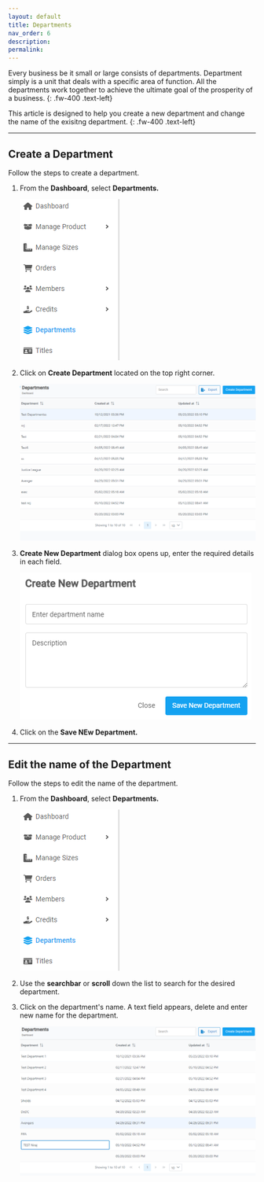 ```yaml
---
layout: default
title: Departments
nav_order: 6
description:
permalink:
---
```


Every business be it small or large consists of departments. Department simply is a unit that deals with a specific area of function. All the departments work together to achieve the ultimate goal of the prosperity of a business.
{: .fw-400 .text-left}

This article is designed to help you create a new department and change the name of the exisitng department.
{: .fw-400 .text-left}

---

## Create a Department

Follow the steps to create a department.

1. From the **Dashboard**, select **Departments.**

   ![department_menu](/images/departments/dprt1.png)

2. Click on **Create Department** located on the top right corner.

   ![department_pages](/images/departments/dprt2.png)

3. **Create New Department** dialog box opens up, enter the required details in each field.

   ![department_pages](/images/departments/dprt3.png)

4. Click on the **Save NEw Department.**

---

## Edit the name of the Department

Follow the steps to edit the name of the department.

1. From the **Dashboard**, select **Departments.**

   ![department_menu](/images/departments/dprt1.png)

2. Use the **searchbar** or **scroll** down the list to search for the desired department.

3. Click on the department's name. A text field appears, delete and enter new name for the department.

   ![department_pages](/images/departments/editdprt2.png)
